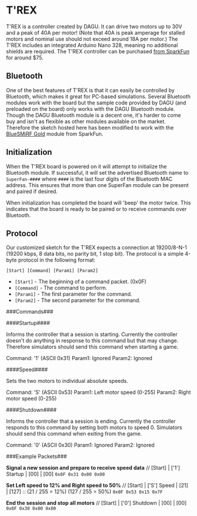 # T'REX #

T'REX is a controller created by DAGU. It can drive two motors up to 30V and a peak of 40A per motor! (Note that 40A is peak amperage for stalled motors and nominal use should not exceed around 18A per motor.) The T'REX includes an integrated Arduino Nano 328, meaning no additional shields are required. The T'REX controller can be purchased [from SparkFun](https://www.sparkfun.com/products/12075) for around $75.

## Bluetooth ##
One of the best features of T'REX is that it can easily be controlled by Bluetooth, which makes it great for PC-based simulations. Several Bluetooth modules work with the board but the sample code provided by DAGU (and preloaded on the board) only works with the DAGU Bluetooth module. Though the DAGU Bluetooth module is a decent one, it's harder to come buy and isn't as flexible as other modules available on the market. Therefore the sketch hosted here has been modified to work with the  [BlueSMiRF Gold](https://www.sparkfun.com/products/12582) module from SparkFun.

## Initialization ##

When the T'REX board is powered on it will attempt to initialize the Bluetooth module. If successful, it will set the advertised Bluetooth name to `SuperFan-####` where `####` is the last four digits of the Bluetooth MAC address. This ensures that more than one SuperFan module can be present and paired if desired.

When initialization has completed the board will 'beep' the motor twice. This indicates that the board is ready to be paired or to receive commands over Bluetooth.   

## Protocol ##
Our customized sketch for the T'REX expects a connection at 19200/8-N-1 (19200 kbps, 8 data bits, no parity bit, 1 stop bit). The protocol is a simple 4-byte protocol in the following format:


    [Start] [Command] [Param1] [Param2]

 
- `[Start]` - The beginning of a command packet. (0x0F)
- `[Command]` - The command to perform.  
- `[Param1]` - The first parameter for the command.
- `[Param2]` - The second parameter for the command. 


###Commands###

####Startup####

Informs the controller that a session is starting. Currently the controller doesn't do anything in response to this command but that may change. Therefore simulators should send this command when starting a game.
 
Command: '1' (ASCII 0x31)
Param1: Ignored
Param2: Ignored


####Speed####

Sets the two motors to individual absolute speeds.
 
Command: 'S' (ASCII 0x53)
Param1: Left motor speed (0-255)
Param2: Right motor speed (0-255)


####Shutdown####

Informs the controller that a session is ending. Currently the controller responds to this command by setting both motors to speed 0. Simulators should send this command when exiting from the game.
 
Command: '0' (ASCII 0x30)
Param1: Ignored
Param2: Ignored


###Example Packets###

**Signal a new session and prepare to receive speed data**
// [Start] | ['1'] Startup | [00] | [00] 
`0x0F 0x31 0x00 0x00`  
 
**Set Left speed to 12% and Right speed to 50%** 
// [Start] | ['S'] Speed | [21]  | [127]  :: (21 / 255 = 12%) (127 / 255 = 50%)
`0x0F 0x53 0x15 0x7F` 
 
**End the session and stop all motors** 
// [Start] | ['0'] Shutdown | [00] | [00]
`0x0F 0x30 0x00 0x00` 